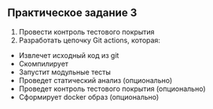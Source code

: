 ## Практическое задание 3

1. Провести контроль тестового покрытия
2. Разработать цепочку Git actions, которая:
  - Извлечет исходный код из git
  - Скомпилирует
  - Запустит модульные тесты
  - Проведет статический анализ (опционально)
  - Проведет контроль тестового покрытия (опционально)
  - Сформирует docker образ (опционально)
